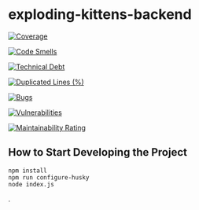 # exploding-kittens-backend

[![Coverage](https://sonarcloud.io/api/project_badges/measure?project=Gift-Phutatham_exploding-kittens-backend&metric=coverage)](https://sonarcloud.io/summary/new_code?id=Gift-Phutatham_exploding-kittens-backend)

[![Code Smells](https://sonarcloud.io/api/project_badges/measure?project=Gift-Phutatham_exploding-kittens-backend&metric=code_smells)](https://sonarcloud.io/summary/new_code?id=Gift-Phutatham_exploding-kittens-backend)

[![Technical Debt](https://sonarcloud.io/api/project_badges/measure?project=Gift-Phutatham_exploding-kittens-backend&metric=sqale_index)](https://sonarcloud.io/summary/new_code?id=Gift-Phutatham_exploding-kittens-backend)

[![Duplicated Lines (%)](https://sonarcloud.io/api/project_badges/measure?project=Gift-Phutatham_exploding-kittens-backend&metric=duplicated_lines_density)](https://sonarcloud.io/summary/new_code?id=Gift-Phutatham_exploding-kittens-backend)

[![Bugs](https://sonarcloud.io/api/project_badges/measure?project=Gift-Phutatham_exploding-kittens-backend&metric=bugs)](https://sonarcloud.io/summary/new_code?id=Gift-Phutatham_exploding-kittens-backend)

[![Vulnerabilities](https://sonarcloud.io/api/project_badges/measure?project=Gift-Phutatham_exploding-kittens-backend&metric=vulnerabilities)](https://sonarcloud.io/summary/new_code?id=Gift-Phutatham_exploding-kittens-backend)

[![Maintainability Rating](https://sonarcloud.io/api/project_badges/measure?project=Gift-Phutatham_exploding-kittens-backend&metric=sqale_rating)](https://sonarcloud.io/summary/new_code?id=Gift-Phutatham_exploding-kittens-backend)

## How to Start Developing the Project

```
npm install
npm run configure-husky
node index.js
```

.
